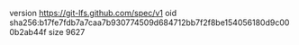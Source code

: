 version https://git-lfs.github.com/spec/v1
oid sha256:b17fe7fdb7a7caa7b930774509d684712bb7f2f8be154056180d9c000b2ab44f
size 9627
